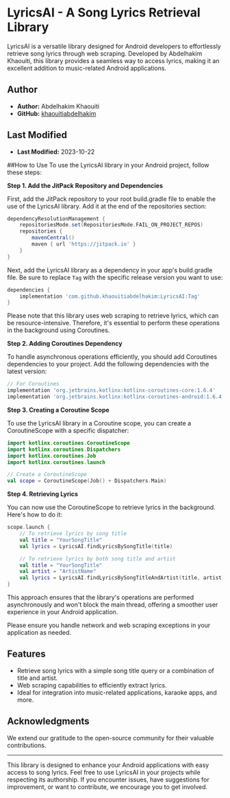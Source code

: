 # LyricsAI - A Song Lyrics Retrieval Library

LyricsAI is a versatile library designed for Android developers to effortlessly retrieve song lyrics through web scraping. Developed by Abdelhakim Khaouiti, this library provides a seamless way to access lyrics, making it an excellent addition to music-related Android applications.

## Author

- **Author:** Abdelhakim Khaouiti
- **GitHub:** [khaouitiabdelhakim](https://github.com/khaouitiabdelhakim)

## Last Modified

- **Last Modified:** 2023-10-22



##How to Use
To use the LyricsAI library in your Android project, follow these steps:

**Step 1. Add the JitPack Repository and Dependencies**

First, add the JitPack repository to your root build.gradle file to enable the use of the LyricsAI library. Add it at the end of the repositories section:

```groovy
dependencyResolutionManagement {
    repositoriesMode.set(RepositoriesMode.FAIL_ON_PROJECT_REPOS)
    repositories {
        mavenCentral()
        maven { url 'https://jitpack.io' }
    }
}
```

Next, add the LyricsAI library as a dependency in your app's build.gradle file. Be sure to replace `Tag` with the specific release version you want to use:

```groovy
dependencies {
    implementation 'com.github.khaouitiabdelhakim:LyricsAI:Tag'
}
```

Please note that this library uses web scraping to retrieve lyrics, which can be resource-intensive. Therefore, it's essential to perform these operations in the background using Coroutines.

**Step 2. Adding Coroutines Dependency**

To handle asynchronous operations efficiently, you should add Coroutines dependencies to your project. Add the following dependencies with the latest version:

```groovy
// For Coroutines
implementation 'org.jetbrains.kotlinx:kotlinx-coroutines-core:1.6.4'
implementation 'org.jetbrains.kotlinx:kotlinx-coroutines-android:1.6.4'
```

**Step 3. Creating a Coroutine Scope**

To use the LyricsAI library in a Coroutine scope, you can create a CoroutineScope with a specific dispatcher:

```kotlin
import kotlinx.coroutines.CoroutineScope
import kotlinx.coroutines.Dispatchers
import kotlinx.coroutines.Job
import kotlinx.coroutines.launch

// Create a CoroutineScope
val scope = CoroutineScope(Job() + Dispatchers.Main)
```

**Step 4. Retrieving Lyrics**

You can now use the CoroutineScope to retrieve lyrics in the background. Here's how to do it:

```kotlin
scope.launch {
    // To retrieve lyrics by song title
    val title = "YourSongTitle"
    val lyrics = LyricsAI.findLyricsBySongTitle(title)

    // To retrieve lyrics by both song title and artist
    val title = "YourSongTitle"
    val artist = "ArtistName"
    val lyrics = LyricsAI.findLyricsBySongTitleAndArtist(title, artist)
}
```

This approach ensures that the library's operations are performed asynchronously and won't block the main thread, offering a smoother user experience in your Android application.


Please ensure you handle network and web scraping exceptions in your application as needed.

## Features

- Retrieve song lyrics with a simple song title query or a combination of title and artist.
- Web scraping capabilities to efficiently extract lyrics.
- Ideal for integration into music-related applications, karaoke apps, and more.


## Acknowledgments

We extend our gratitude to the open-source community for their valuable contributions.

---

This library is designed to enhance your Android applications with easy access to song lyrics. Feel free to use LyricsAI in your projects while respecting its authorship. If you encounter issues, have suggestions for improvement, or want to contribute, we encourage you to get involved.



